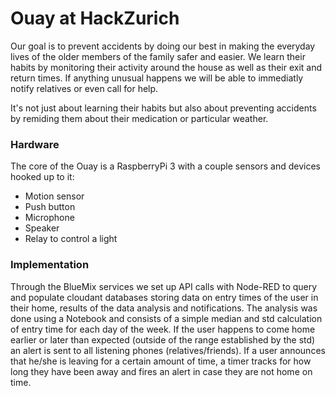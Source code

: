 # Ouay at HackZurich

Our goal is to prevent accidents by doing our best in making the everyday lives of the older members of the family safer and easier. We learn their habits by monitoring their activity around the house as well as their exit and return times. If anything unusual happens we will be able to immediatly notify relatives or even call for help.

It's not just about learning their habits but also about preventing accidents by remiding them about their medication or particular weather.

### Hardware
The core of the Ouay is a RaspberryPi 3 with a couple sensors and devices hooked up to it:

- Motion sensor
- Push button
- Microphone
- Speaker
- Relay to control a light

### Implementation
Through the BlueMix services we set up API calls with Node-RED to query and populate cloudant databases storing data on entry times of the user in their home, results of the data analysis and notifications. The analysis was done using a Notebook and consists of a simple median and std calculation of entry time for each day of the week. If the user happens to come home earlier or later than expected (outside of the range established by the std) an alert is sent to all listening phones (relatives/friends). If a user announces that he/she is leaving for a certain amount of time, a timer tracks for how long they have been away and fires an alert in case they are not home on time. 



